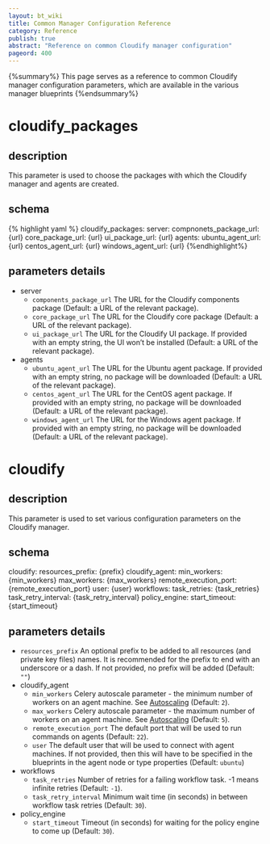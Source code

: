 ```yaml
---
layout: bt_wiki
title: Common Manager Configuration Reference
category: Reference
publish: true
abstract: "Reference on common Cloudify manager configuration"
pageord: 400
---
```


{%summary%} This page serves as a reference to common Cloudify manager configuration parameters, which are available in the various manager blueprints {%endsummary%}


# cloudify_packages

## description
This parameter is used to choose the packages with which the Cloudify manager and agents are created.

## schema
{% highlight yaml %}
cloudify_packages:
    server:
        compnonets_package_url: {url}
        core_package_url: {url}
        ui_package_url: {url}
    agents:
        ubuntu_agent_url: {url}
        centos_agent_url: {url}
        windows_agent_url: {url}
{%endhighlight%}

## parameters details

* server
  * `components_package_url` The URL for the Cloudify components package (Default: a URL of the relevant package).
  * `core_package_url` The URL for the Cloudify core package (Default: a URL of the relevant package).
  * `ui_package_url` The URL for the Cloudify UI package. If provided with an empty string, the UI won’t be installed (Default: a URL of the relevant package).
* agents
  * `ubuntu_agent_url` The URL for the Ubuntu agent package. If provided with an empty string, no package will be downloaded (Default: a URL of the relevant package).
  * `centos_agent_url` The URL for the CentOS agent package. If provided with an empty string, no package will be downloaded (Default: a URL of the relevant package).
  * `windows_agent_url` The URL for the Windows agent package. If provided with an empty string, no package will be downloaded (Default: a URL of the relevant package).


# cloudify

## description
This parameter is used to set various configuration parameters on the Cloudify manager.

## schema
cloudify:
    resources_prefix: {prefix}
    cloudify_agent:
        min_workers: {min_workers}
        max_workers: {max_workers}
        remote_execution_port: {remote_execution_port}
        user: {user}
    workflows:
        task_retries: {task_retries}
        task_retry_interval: {task_retry_interval}
    policy_engine:
        start_timeout: {start_timeout}

## parameters details
* `resources_prefix` An optional prefix to be added to all resources (and private key files) names. It is recommended for the prefix to end with an underscore or a dash. If not provided, no prefix will be added (Default: `""`)
* cloudify_agent
  * `min_workers` Celery autoscale parameter - the minimum number of workers on an agent machine. See [Autoscaling](http://docs.celeryproject.org/en/latest/userguide/workers.html#autoscaling) (Default: `2`).
  * `max_workers` Celery autoscale parameter - the maximum number of workers on an agent machine. See [Autoscaling](http://docs.celeryproject.org/en/latest/userguide/workers.html#autoscaling) (Default: `5`).
  * `remote_execution_port` The default port that will be used to run commands on agents (Default: `22`).
  * `user` The default user that will be used to connect with agent machines. If not provided, then this will have to be specified in the blueprints in the agent node or type properties (Default: `ubuntu`)
* workflows
  * `task_retries` Number of retries for a failing workflow task. -1 means infinite retries (Default: `-1`).
  * `task_retry_interval` Minimum wait time (in seconds) in between workflow task retries (Default: `30`).
* policy_engine
  * `start_timeout` Timeout (in seconds) for waiting for the policy engine to come up (Default: `30`).